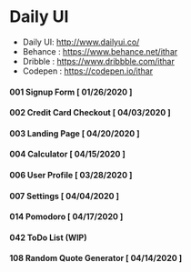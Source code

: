 # Daily UI

*  Daily UI: http://www.dailyui.co/
*  Behance : https://www.behance.net/ithar
*  Dribble : https://www.dribbble.com/ithar
*  Codepen : https://codepen.io/ithar

#### 001 Signup Form [ 01/26/2020 ]
#### 002 Credit Card Checkout [ 04/03/2020 ]
#### 003 Landing Page [ 04/20/2020 ]
#### 004 Calculator [ 04/15/2020 ]
#### 006 User Profile [ 03/28/2020 ]
#### 007 Settings [ 04/04/2020 ]
#### 014 Pomodoro [ 04/17/2020 ]
#### 042 ToDo List (WIP)
#### 108 Random Quote Generator [ 04/14/2020 ]








